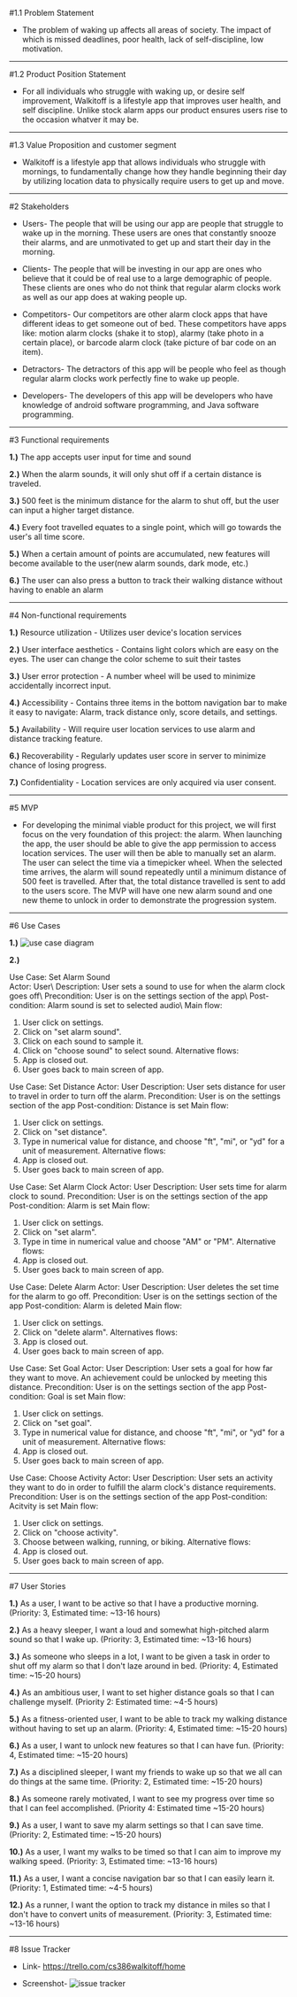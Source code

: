 #1.1 Problem Statement
  
  * The problem of waking up affects all areas of society. The impact of which is 
  missed deadlines, poor health, lack of self-discipline, low motivation.

--------------------------------------------------------------------------------------------------------

#1.2 Product Position Statement

 * For all individuals who struggle with waking up, or desire self improvement, Walkitoff is a lifestyle app that
 improves user health, and self discipline. Unlike stock alarm apps our product ensures users rise to the occasion whatver it may be.

----------------------------------------------------------------------------------------------------------

#1.3 Value Proposition and customer segment
 
 * Walkitoff is a lifestyle app that  allows individuals who struggle with mornings, to fundamentally change how they handle beginning their day
 by utilizing location data to physically require users to get up and move.

-----------------------------------------------------------------------------------------------------------

#2 Stakeholders

* Users- The people that will be using our app are people that struggle to wake up in the morning. These users are ones that constantly snooze their alarms, and are unmotivated to get up and start their day in the morning. 

* Clients- The people that will be investing in our app are ones who believe that it could be of real use to a large demographic of people. These clients are ones who do not think that regular alarm clocks work as well as our app does at waking people up.

* Competitors- Our competitors are other alarm clock apps that have different ideas to get someone out of bed. These competitors have apps like: motion alarm clocks (shake it to stop), alarmy (take photo in a certain place), or barcode alarm clock (take picture of bar code on an item).

* Detractors- The detractors of this app will be people who feel as though regular alarm clocks work perfectly fine to wake up people.

* Developers- The developers of this app will be developers who have knowledge of android software programming, and Java software programming.

-----------------------------------------------------------------------------------------------------------

#3 Functional requirements

**1.)** The app accepts user input for time and sound

**2.)** When the alarm sounds, it will only shut off if a certain distance is traveled.

**3.)** 500 feet is the minimum distance for the alarm to shut off, but the user can input a higher target distance.

**4.)** Every foot travelled equates to a single point, which will go towards the user's all time score.

**5.)** When a certain amount of points are accumulated, new features will become available to the user(new alarm sounds, dark mode, etc.)

**6.)** The user can also press a button to track their walking distance without having to enable an alarm

-------------------------------------------------------------------------------------------------------------

#4 Non-functional requirements

**1.)** Resource utilization - Utilizes user device's location services

**2.)** User interface aesthetics - Contains light colors which are easy on the eyes. The user can change the color scheme to suit their tastes

**3.)** User error protection - A number wheel will be used to minimize accidentally incorrect input.

**4.)** Accessibility - Contains three items in the bottom navigation bar to make it easy to navigate: Alarm, track distance only, score details, and settings.

**5.)** Availability - Will require user location services to use alarm and distance tracking feature.

**6.)** Recoverability - Regularly updates user score in server to minimize chance of losing progress.

**7.)** Confidentiality - Location services are only acquired via user consent.

-------------------------------------------------------------------------------------------------------------

#5 MVP

 *  For developing the minimal viable product for this project, we will first focus on the very foundation of this project: the alarm. When launching the app, the user should be able to give the app permission
to access location services. The user will then be able to manually set an alarm. The user can select the time via a timepicker wheel. When the selected time arrives, the alarm will sound repeatedly until a minimum distance
of 500 feet is travelled. After that, the total distance travelled is sent to add to the users score. The MVP will have one new alarm sound and one new theme to unlock in order to demonstrate the progression system.
 
---------------------------------------------------------------------------------------------------------------

#6 Use Cases

**1.)** ![use case diagram](https://user-images.githubusercontent.com/71902318/134839863-7eaf3f85-66e7-4672-9304-ab1356dd31f1.PNG)


**2.)** 

Use Case: Set Alarm Sound\
Actor: User\ 
Description: User sets a sound to use for when the alarm clock goes off\ 
Precondition: User is on the settings section of the app\ 
Post-condition: Alarm sound is set to selected audio\ 
Main flow:
1. User click on settings.
2. Click on "set alarm sound". 
3. Click on each sound to sample it.
4. Click on "choose sound" to select sound.
Alternative flows:
1. App is closed out.
2. User goes back to main screen of app. 

Use Case: Set Distance
Actor: User 
Description: User sets distance for user to travel in order to turn off the alarm.
Precondition: User is on the settings section of the app 
Post-condition: Distance is set 
Main flow:
1. User click on settings.
2. Click on "set distance". 
3. Type in numerical value for distance, and choose "ft", "mi", or "yd" for a unit of measurement. 
Alternative flows:
1. App is closed out.
2. User goes back to main screen of app. 

Use Case: Set Alarm Clock
Actor: User 
Description: User sets time for alarm clock to sound.
Precondition: User is on the settings section of the app 
Post-condition: Alarm is set
Main flow:
1. User click on settings.
2. Click on "set alarm". 
3. Type in time in numerical value and choose "AM" or "PM".
Alternative flows:
1. App is closed out.
2. User goes back to main screen of app. 

Use Case: Delete Alarm
Actor: User 
Description: User deletes the set time for the alarm to go off. 
Precondition: User is on the settings section of the app 
Post-condition: Alarm is deleted 
Main flow:
1. User click on settings.
2. Click on "delete alarm". 
Alternatives flows: 
4. App is closed out.
5. User goes back to main screen of app. 

Use Case: Set Goal
Actor: User 
Description: User sets a goal for how far they want to move. An achievement could be unlocked by meeting this distance. 
Precondition: User is on the settings section of the app 
Post-condition: Goal is set 
Main flow:
1. User click on settings.
2. Click on "set goal". 
3. Type in numerical value for distance, and choose "ft", "mi", or "yd" for a unit of measurement. 
Alternative flows:
1. App is closed out.
2. User goes back to main screen of app. 

Use Case: Choose Activity
Actor: User 
Description: User sets an activity they want to do in order to fulfill the alarm clock's distance requirements. 
Precondition: User is on the settings section of the app 
Post-condition: Acitvity is set 
Main flow:
1. User click on settings.
2. Click on "choose activity". 
3. Choose between walking, running, or biking. 
Alternative flows:
1. App is closed out.
2. User goes back to main screen of app.

---------------------------------------------------------------------------------------------------------------

#7 User Stories

**1.)** As a user, I want to be active so that I have a productive morning. (Priority: 3, Estimated time: ~13-16 hours)

**2.)** As a heavy sleeper, I want a loud and somewhat high-pitched alarm sound so that I wake up. (Priority: 3, Estimated time: ~13-16 hours)

**3.)** As someone who sleeps in a lot, I want to be given a task in order to shut off my alarm so that I don't laze around in bed. (Priority: 4, Estimated time: ~15-20 hours)

**4.)** As an ambitious user, I want to set higher distance goals so that I can challenge myself. (Priority 2: Estimated time: ~4-5 hours)

**5.)** As a fitness-oriented user, I want to be able to track my walking distance without having to set up an alarm. (Priority: 4, Estimated time: ~15-20 hours)

**6.)** As a user, I want to unlock new features so that I can have fun. (Priority: 4, Estimated time: ~15-20 hours)

**7.)** As a disciplined sleeper, I want my friends to wake up so that we all can do things at the same time. (Priority: 2, Estimated time: ~15-20 hours)

**8.)** As someone rarely motivated, I want to see my progress over time so that I can feel accomplished. (Priority 4: Estimated time ~15-20 hours)

**9.)** As a user, I want to save my alarm settings so that I can save time. (Priority: 2, Estimated time: ~15-20 hours)

**10.)** As a user, I want my walks to be timed so that I can aim to improve my walking speed. (Priority: 3, Estimated time: ~13-16 hours)

**11.)** As a user, I want a concise navigation bar so that I can easily learn it. (Priority: 1, Estimated time: ~4-5 hours)

**12.)** As a runner, I want the option to track my distance in miles so that I don't have to convert units of measurement. (Priority: 3, Estimated time: ~13-16 hours)

-------------------------------------------------------------------------------------------------------------------

#8 Issue Tracker

* Link- https://trello.com/cs386walkitoff/home

* Screenshot- ![issue tracker](https://user-images.githubusercontent.com/72279824/134845243-d133873c-a85d-443d-a924-6f9ad7a26a1f.PNG)
